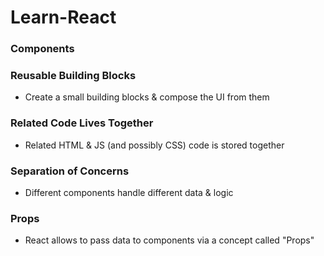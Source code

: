 # Learn-React

### Components

### Reusable Building Blocks

- Create a small building blocks & compose the UI from them

### Related Code Lives Together

- Related HTML & JS (and possibly CSS) code is stored together

### Separation of Concerns

- Different components handle different data & logic

### Props

- React allows to pass data to components via a concept called "Props"
